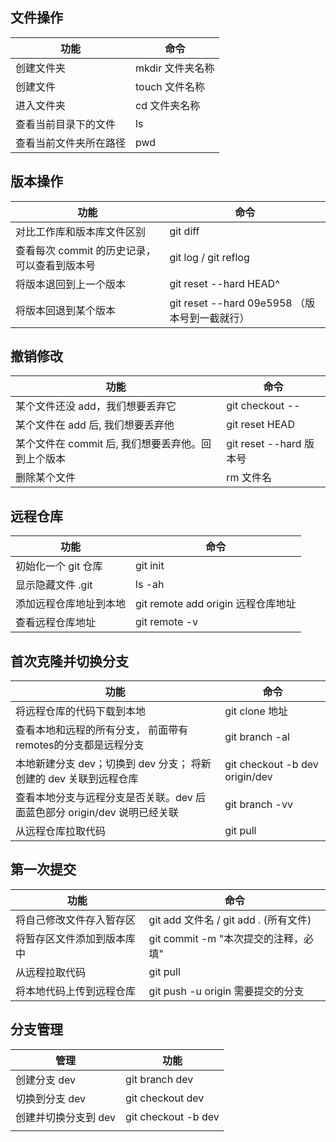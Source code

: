 ## 文件操作

| 功能                   | 命令              |
| ---------------------- | ----------------- |
| 创建文件夹             | mkdir  文件夹名称 |
| 创建文件               | touch  文件名称   |
| 进入文件夹             | cd 文件夹名称     |
| 查看当前目录下的文件   | ls                |
| 查看当前文件夹所在路径 | pwd               |



## 版本操作

| 功能                                         | 命令                                          |
| -------------------------------------------- | --------------------------------------------- |
| 对比工作库和版本库文件区别                   | git diff                                      |
| 查看每次 commit 的历史记录，可以查看到版本号 | git log / git reflog                          |
| 将版本退回到上一个版本                       | git reset --hard HEAD^                        |
| 将版本回退到某个版本                         | git reset --hard 09e5958 （版本号到一截就行） |



## 撤销修改

| 功能                                               | 命令                      |
| -------------------------------------------------- | ------------------------- |
| 某个文件还没 add，我们想要丢弃它                   | git checkout -- <file>    |
| 某个文件在 add 后, 我们想要丢弃他                  | git reset HEAD <fileName> |
| 某个文件在 commit 后, 我们想要丢弃他。回到上个版本 | git reset --hard 版本号   |
| 删除某个文件                                       | rm 文件名                 |



## 远程仓库

| 功能                   | 命令                                |
| ---------------------- | ----------------------------------- |
| 初始化一个 git 仓库    | git init                            |
| 显示隐藏文件 .git      | ls -ah                              |
| 添加远程仓库地址到本地 | git remote add origin  远程仓库地址 |
| 查看远程仓库地址       | git remote -v                       |



## 首次克隆并切换分支

| 功能                                                         | 命令                           |
| ------------------------------------------------------------ | ------------------------------ |
| 将远程仓库的代码下载到本地                                   | git clone 地址                 |
| 查看本地和远程的所有分支， 前面带有remotes的分支都是远程分支 | git branch -al                 |
| 本地新建分支 dev；切换到 dev 分支； 将新创建的 dev 关联到远程仓库 | git checkout -b dev origin/dev |
| 查看本地分支与远程分支是否关联。dev 后面蓝色部分 origin/dev 说明已经关联 | git branch -vv                 |
| 从远程仓库拉取代码                                           | git pull                       |



## 第一次提交

| 功能                       | 命令                                  |
| -------------------------- | ------------------------------------- |
| 将自己修改文件存入暂存区   | git add 文件名 / git add . (所有文件) |
| 将暂存区文件添加到版本库中 | git commit -m "本次提交的注释，必填"  |
| 从远程拉取代码             | git pull                              |
| 将本地代码上传到远程仓库   | git push -u origin 需要提交的分支     |



## 分支管理

| 管理                 | 功能                |
| -------------------- | ------------------- |
| 创建分支 dev         | git branch dev      |
| 切换到分支 dev       | git checkout dev    |
| 创建并切换分支到 dev | git checkout -b dev |
|                      |                     |

